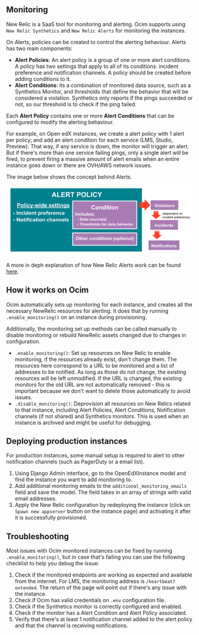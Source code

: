 Monitoring
------------

New Relic is a SaaS tool for monitoring and alerting. Ocim supports using `New Relic Synthetics` and `New Relic Alerts` for monitoring the instances.

On Alerts, policies can be created to control the alerting behaviour. Alerts has two main components:
* **Alert Policies**: An alert policy is a group of one or more alert conditions. A policy has two settings that apply to all of its conditions: incident preference and notification channels. A policy should be created before adding conditions to it.
* **Alert Conditions**: its a combination of monitored data source, such as a Synthetics Monitor, and thresholds that define the behavior that will be considered a violation. Synthetics only reports if the pings succeeded or not, so our threshold is to check if the ping failed.

Each **Alert Policy** contains one or more **Alert Conditions** that can be configured to modify the alerting behaviour.

For example, on Open edX instances, we create a alert policy with 1 alert per policy, and add an alert condition for each service (LMS, Studio, Preview).
That way, if any service is down, the monitor will trigger an alert. But if there's more than one service failing pings, only a single alert will be fired, to prevent firing a massive amount of alert emails when an entire instance goes down or there are OVH/AWS network issues.

The image below shows the concept behind Alerts.

![New Relic Alerts](./images/newrelic-alerts.png)

A more in deph explanation of how New Relic Alerts work can be found [here](https://docs.newrelic.com/docs/alerts/new-relic-alerts/getting-started/new-relic-alerts-concepts-workflow).

## How it works on Ocim

Ocim automatically sets up monitoring for each instance, and creates all the necessary NewRelic resources for alerting. It does that by running `.enable_monitoring()` on an instance during provisioning.

Additionally, the monitoring set up methods can be called manually to disable monitoring or rebuild NewRelic assets changed due to changes in configuration.

* `.enable_monitoring()`: Set up resources on New Relic to enable monitoring, if the resources already exist, don't change them. The resources here correspond to a URL to be monitored and a list of addresses to be notified. As long as those do not change, the existing resources will be left unmodified. If the URL is changed, the existing monitors for the old URL are not automatically removed - this is important because we don't want to delete those automatically to avoid issues.
* `.disable_monitoring()`: Deprovision all resources on New Relics related to that instance, including Alert Policies, Alert Conditions, Notification channels (if not shared) and Synthetics monitors. This is used when an instance is archived and might be useful for debugging.

## Deploying production instances

For production instances, some manual setup is required to alert to other notification channels (such as PagerDuty or a email list).

1. Using Django Admin interface, go to the OpenEdXInstance model and find the instance you want to add monitoring to.
2. Add additional monitoring emails to the `additional_monitoring_emails` field and save the model. The field takes in an array of strings with valid email addresses.
3. Apply the New Relic configuration by redeploying the instance (click on `Spawn new appserver` button on the instance page) and activating it after it is successfully provisioned.

## Troubleshooting

Most issues with Ocim monitored instances can be fixed by running `.enable_monitoring()`, but in case that's failing you can use the following checklist to help you debug the issue:

1. Check if the monitored endpoints are working as expected and available from the internet. For LMS, the monitoring address is `/heartbeat?extended`. The return of the page will point out if there's any issue with the instance.
2. Check if Ocim has valid credentials on `.env` configuration file.
3. Check if the Synthetics monitor is correctly configured and enabled.
4. Check if the monitor has a Alert Condition and Alert Policy associated.
5. Verify that there's at least 1 notification channel added to the alert policy and that the channel is receiving notifications.
